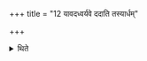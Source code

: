 +++
title = "12 यावदध्वर्यवे ददाति तस्यार्धम्"

+++

<details><summary>थिते</summary>

यावदध्वर्यवे ददाति तस्यार्धं प्रतिप्रस्थात्रे तृतीयं नेष्ट्रे चतुर्थमुन्नेत्रे १२
</details>
